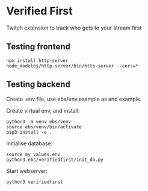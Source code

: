 # Verified First
Twitch extension to track who gets to your stream first


## Testing frontend
```
npm install http-server
node_modules/http-server/bin/http-server --cors=*
```

## Testing backend

Create .env file, use ebs/env.example as and example.

Create virtual env, and install:
```
python3 -m venv ebs/venv
source ebs/venv/bin/activate
pip3 install -e .
```

Initialise database:
```
source my_values.env
python3 ebs/verifiedfirst/init_db.py
```

Start webserver:
```
python3 verifiedfirst
```
